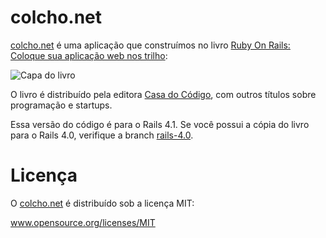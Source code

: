 colcho.net
==========

[colcho.net](Colcho.net) é uma aplicação que construímos no livro [Ruby On Rails: Coloque sua aplicação web nos trilho](http://casadocodigo.com.br/products/ruby-on-rails-coloque-sua-aplicacao-web-nos-trilhos):

![Capa do
livro](http://cdn.shopify.com/s/files/1/0155/7645/products/Rails-280_grande_grande_623d251b-85bb-43e8-b534-a75feb94d529_large.png?v=1402942718)

O livro é distribuído pela editora [Casa do Código](http://www.casadocodigo.com.br),
com outros títulos sobre programação e startups.

Essa versão do código é para o Rails 4.1. Se você possui a cópia do livro para
o Rails 4.0, verifique a branch [rails-4.0](https://github.com/vinibaggio/colcho.net/tree/rails-4.0).

Licença
=======
O [colcho.net](Colcho.net) é distribuído sob a licença MIT:

www.opensource.org/licenses/MIT
